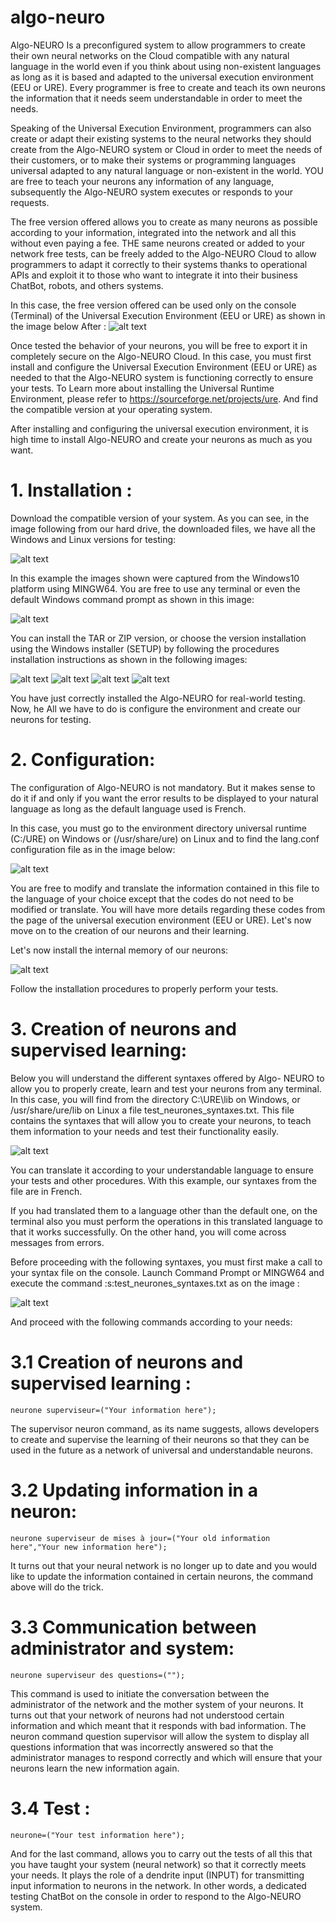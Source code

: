 # algo-neuro
Algo-NEURO Is a preconfigured system to allow programmers to create their
own neural networks on the Cloud compatible with any natural language
in the world even if you think about using non-existent languages as long as it is based
and adapted to the universal execution environment (EEU or URE). Every programmer
is free to create and teach its own neurons the information that it needs
seem understandable in order to meet the needs.

Speaking of the Universal Execution Environment, programmers can
also create or adapt their existing systems to the neural networks they
should create from the Algo-NEURO system or Cloud in order to meet the
needs of their customers, or to make their systems or programming languages
universal adapted to any natural language or non-existent in the world. YOU
are free to teach your neurons any information of any
language, subsequently the Algo-NEURO system executes or responds to your requests.

The free version offered allows you to create as many neurons as possible
according to your information, integrated into the network and all this without even paying a fee. THE
same neurons created or added to your network free tests, can be
freely added to the Algo-NEURO Cloud to allow programmers to
adapt it correctly to their systems thanks to operational APIs and
exploit it to those who want to integrate it into their business ChatBot, robots, and others
systems.

In this case, the free version offered can be used only on the console (Terminal)
of the Universal Execution Environment (EEU or URE) as shown in the image below
After :
![alt text](https://github.com/AnetoEnterprise/algo-neuro/blob/main/Captures/Capture1.png)

Once tested the behavior of your neurons, you will be free to export it in
completely secure on the Algo-NEURO Cloud. In this case, you must first install
and configure the Universal Execution Environment (EEU or URE) as needed to
that the Algo-NEURO system is functioning correctly to ensure your tests. To
Learn more about installing the Universal Runtime Environment, please
refer to https://sourceforge.net/projects/ure. And find the compatible version at
your operating system.

After installing and configuring the universal execution environment, it is
high time to install Algo-NEURO and create your neurons
as much as you want.

# 1. Installation :
Download the compatible version of your system. As you can see, in the image
following from our hard drive, the downloaded files, we have all the
Windows and Linux versions for testing:

![alt text](https://github.com/AnetoEnterprise/algo-neuro/blob/main/Captures/Capture2.png)

In this example the images shown were captured from the
Windows10 platform using MINGW64. You are free to use
any terminal or even the default Windows command prompt
as shown in this image:

![alt text](https://github.com/AnetoEnterprise/algo-neuro/blob/main/Captures/Capture3.png)

You can install the TAR or ZIP version, or choose the version
installation using the Windows installer (SETUP) by following the procedures
installation instructions as shown in the following images:

![alt text](https://github.com/AnetoEnterprise/algo-neuro/blob/main/Captures/Capture4.png)
![alt text](https://github.com/AnetoEnterprise/algo-neuro/blob/main/Captures/Capture5.png)
![alt text](https://github.com/AnetoEnterprise/algo-neuro/blob/main/Captures/Capture6.png)
![alt text](https://github.com/AnetoEnterprise/algo-neuro/blob/main/Captures/Capture7.png)

You have just correctly installed the Algo-NEURO for real-world testing. Now, he
All we have to do is configure the environment and create our neurons for testing.

# 2. Configuration:
The configuration of Algo-NEURO is not mandatory. But it makes sense to do it
if and only if you want the error results to be displayed to your
natural language as long as the default language used is French.

In this case, you must go to the environment directory
universal runtime (C:/URE) on Windows or (/usr/share/ure) on Linux and
to find the lang.conf configuration file as in the image below:

![alt text](https://github.com/AnetoEnterprise/algo-neuro/blob/main/Captures/Capture8.png)

You are free to modify and translate the information contained in this file
to the language of your choice except that the codes do not need to be modified or
translate. You will have more details regarding these codes from the page of
the universal execution environment (EEU or URE). Let's now move on to the
creation of our neurons and their learning.

Let's now install the internal memory of our neurons:

![alt text](https://github.com/AnetoEnterprise/algo-neuro/blob/main/Captures/Capture9.png)

Follow the installation procedures to properly perform your tests.

# 3. Creation of neurons and supervised learning:
Below you will understand the different syntaxes offered by Algo-
NEURO to allow you to properly create, learn and test your
neurons from any terminal. In this case, you will find from the
directory C:\URE\lib on Windows, or /usr/share/ure/lib on Linux a
file test_neurones_syntaxes.txt. This file contains the syntaxes that will
allow you to create your neurons, to teach them information to your
needs and test their functionality easily.

![alt text](https://github.com/AnetoEnterprise/algo-neuro/blob/main/Captures/Capture10.png)

You can translate it according to your understandable language to ensure your tests
and other procedures. With this example, our syntaxes from the file are in
French.

If you had translated them to a language other than the default one, on the
terminal also you must perform the operations in this translated language to
that it works successfully. On the other hand, you will come across messages from
errors.

Before proceeding with the following syntaxes, you must first make a call
to your syntax file on the console. Launch Command Prompt or
MINGW64 and execute the command :s:test_neurones_syntaxes.txt as
on the image :

![alt text](https://github.com/AnetoEnterprise/algo-neuro/blob/main/Captures/Capture11.png)

And proceed with the following commands according to your needs:

# 3.1 Creation of neurons and supervised learning :
```shell
neurone superviseur=("Your information here");
```

The supervisor neuron command, as its name suggests, allows
developers to create and supervise the learning of their
neurons so that they can be used in the future as a network of
universal and understandable neurons.

# 3.2 Updating information in a neuron:
```shell
neurone superviseur de mises à jour=("Your old information
here","Your new information here");
```

It turns out that your neural network is no longer up to date and you would like to
update the information contained in certain neurons, the
command above will do the trick.

# 3.3 Communication between administrator and system:
```shell
neurone superviseur des questions=("");
```

This command is used to initiate the conversation between the administrator of the
network and the mother system of your neurons. It turns out that your network of
neurons had not understood certain information and which meant that it
responds with bad information. The neuron command
question supervisor will allow the system to display all questions
information that was incorrectly answered so that the administrator
manages to respond correctly and which will ensure that your neurons
learn the new information again.

# 3.4 Test :
```shell
neurone=("Your test information here");
```

And for the last command, allows you to carry out the tests of all this
that you have taught your system (neural network) so that it
correctly meets your needs. It plays the role of a dendrite
input (INPUT) for transmitting input information to
neurons in the network. In other words, a dedicated testing ChatBot on the
console in order to respond to the Algo-NEURO system.
